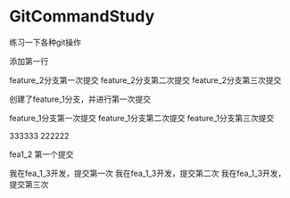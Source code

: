 # GitCommandStudy
练习一下各种git操作


添加第一行


feature_2分支第一次提交
feature_2分支第二次提交
feature_2分支第三次提交

创建了feature_1分支，并进行第一次提交

feature_1分支第一次提交
feature_1分支第二次提交
feature_1分支第三次提交

333333
222222

fea1_2 第一个提交

我在fea_1_3开发，提交第一次
我在fea_1_3开发，提交第二次
我在fea_1_3开发，提交第三次
